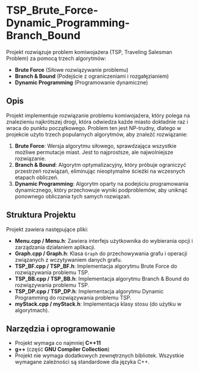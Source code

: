 # TSP_Brute_Force-Dynamic_Programming-Branch_Bound

Projekt rozwiązuje problem komiwojażera (TSP, Traveling Salesman Problem) za pomocą trzech algorytmów:

- **Brute Force** (Siłowe rozwiązywanie problemu)
- **Branch & Bound** (Podejście z ograniczeniami i rozgałęzianiem)
- **Dynamic Programming** (Programowanie dynamiczne)

## Opis

Projekt implementuje rozwiązanie problemu komiwojażera, który polega na znalezieniu najkrótszej drogi, która odwiedza każde miasto dokładnie raz i wraca do punktu początkowego. Problem ten jest NP-trudny, dlatego w projekcie użyto trzech popularnych algorytmów, aby znaleźć rozwiązanie:

1. **Brute Force**: Wersja algorytmu siłowego, sprawdzająca wszystkie możliwe permutacje miast. Jest to najprostsze, ale najwolniejsze rozwiązanie.
2. **Branch & Bound**: Algorytm optymalizacyjny, który próbuje ograniczyć przestrzeń rozwiązań, eliminując nieoptymalne ścieżki na wczesnych etapach obliczeń.
3. **Dynamic Programming**: Algorytm oparty na podejściu programowania dynamicznego, który przechowuje wyniki podproblemów, aby uniknąć ponownego obliczania tych samych rozwiązań.

## Struktura Projektu

Projekt zawiera następujące pliki:

- **Menu.cpp / Menu.h**: Zawiera interfejs użytkownika do wybierania opcji i zarządzania działaniem aplikacji.
- **Graph.cpp / Graph.h**: Klasa `Graph` do przechowywania grafu i operacji związanych z wczytywaniem danych grafu.
- **TSP_BF.cpp / TSP_BF.h**: Implementacja algorytmu Brute Force do rozwiązywania problemu TSP.
- **TSP_BB.cpp / TSP_BB.h**: Implementacja algorytmu Branch & Bound do rozwiązywania problemu TSP.
- **TSP_DP.cpp / TSP_DP.h**: Implementacja algorytmu Dynamic Programming do rozwiązywania problemu TSP.
- **myStack.cpp / myStack.h**: Implementacja klasy stosu (do użytku w algorytmach).

## Narzędzia i oprogramowanie 
- Projekt wymaga co najmniej **C++11**
- **g++** (część **GNU Compiler Collection**)
- Projekt nie wymaga dodatkowych zewnętrznych bibliotek. Wszystkie wymagane zależności są standardowe dla języka C++.








